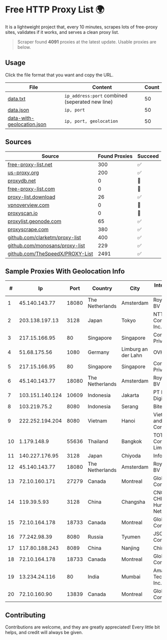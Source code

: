 
# Free HTTP Proxy List 🌍

It is a lightweight project that, every 10 minutes, scrapes lots of free-proxy sites, validates if it works, and serves a clean proxy list.


> Scraper found **4091** proxies at the latest update. Usable proxies are below.

## Usage

Click the file format that you want and copy the URL.


|File|Content|Count|
|----|-------|-----|
|[data.txt](https://raw.githubusercontent.com/themiralay/Proxy-List-World/master/data.txt)|`ip_address:port` combined (seperated new line)|50|
|[data.json](https://raw.githubusercontent.com/themiralay/Proxy-List-World/master/data.json)|`ip, port`|50|
|[data-with-geolocation.json](https://raw.githubusercontent.com/themiralay/Proxy-List-World/master/data-with-geolocation.json)|`ip, port, geolocation`|50|

## Sources

|Source|Found Proxies|Succeed|
|------|-------------|-------|
|[free-proxy-list.net](https://free-proxy-list.net)|300|✅|
|[us-proxy.org](https://www.us-proxy.org)|200|✅|
|[proxydb.net](http://proxydb.net)|0|🚫|
|[free-proxy-list.com](https://free-proxy-list.com/?page=&port=&type%5B%5D=http&type%5B%5D=https&up_time=0&search=Search)|0|🚫|
|[proxy-list.download](https://www.proxy-list.download/HTTP)|26|✅|
|[vpnoverview.com](https://vpnoverview.com/privacy/anonymous-browsing/free-proxy-servers)|0|🚫|
|[proxyscan.io](https://www.proxyscan.io)|0|🚫|
|[proxylist.geonode.com](https://proxylist.geonode.com/api/proxy-list?limit=300&page=1&sort_by=lastChecked&sort_type=desc&protocols=http,https)|65|✅|
|[proxyscrape.com](https://api.proxyscrape.com/v2/?request=displayproxies&protocol=http&timeout=10000&country=all&ssl=all&anonymity=all)|380|✅|
|[github.com/clarketm/proxy-list](https://raw.githubusercontent.com/clarketm/proxy-list/master/proxy-list-raw.txt)|400|✅|
|[github.com/monosans/proxy-list](https://raw.githubusercontent.com/monosans/proxy-list/main/proxies/http.txt)|229|✅|
|[github.com/TheSpeedX/PROXY-List](https://raw.githubusercontent.com/TheSpeedX/PROXY-List/master/http.txt)|2491|✅|


## Sample Proxies With Geolocation Info

|#|Ip|Port|Country|City|Internet Service Provider|
|-|--|----|-------|----|-------------------------|
|1|45.140.143.77|18080|The Netherlands|Amsterdam|RoyaleHosting BV|
|2|203.138.197.13|3128|Japan|Tokyo|NTT PC Communications, Inc.|
|3|217.15.166.95|80|Singapore|Singapore|Contabo Asia Private Limited|
|4|51.68.175.56|1080|Germany|Limburg an der Lahn|OVH SAS|
|5|217.15.166.95|80|Singapore|Singapore|Contabo Asia Private Limited|
|6|45.140.143.77|18080|The Netherlands|Amsterdam|RoyaleHosting BV|
|7|103.151.140.124|10609|Indonesia|Jakarta|PT Indotechno Digital Komputasi|
|8|103.219.75.2|8080|Indonesia|Serang|Bitech Networks|
|9|222.252.194.204|8080|Vietnam|Hanoi|VietNam Post and Telecom Corporation|
|10|1.179.148.9|55636|Thailand|Bangkok|TOT Public Company Limited|
|11|140.227.176.95|3128|Japan|Chiyoda|InfoSphere|
|12|45.140.143.77|18080|The Netherlands|Amsterdam|RoyaleHosting BV|
|13|72.10.160.171|27279|Canada|Montreal|GloboTech Communications|
|14|119.39.5.93|3128|China|Changsha|CNC Group CHINA169 Hunan Province Network|
|15|72.10.164.178|18733|Canada|Montreal|GloboTech Communications|
|16|77.242.98.39|8080|Russia|Tyumen|JSC "Russian Company" LIR|
|17|117.80.188.243|8089|China|Nanjing|China Telecom|
|18|72.10.164.178|18733|Canada|Montreal|GloboTech Communications|
|19|13.234.24.116|80|India|Mumbai|Amazon Technologies Inc.|
|20|72.10.160.90|13839|Canada|Montreal|GloboTech Communications|



## Contributing

Contributions are welcome, and they are greatly appreciated! Every
little bit helps, and credit will always be given.


